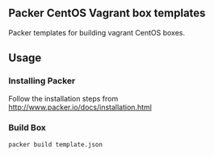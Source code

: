 ## Packer CentOS Vagrant box templates

Packer templates for building vagrant CentOS boxes.

## Usage

### Installing Packer

Follow the installation steps from http://www.packer.io/docs/installation.html

### Build Box
    packer build template.json

